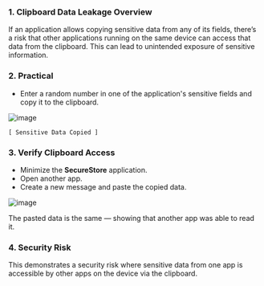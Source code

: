 ### 1. Clipboard Data Leakage Overview

If an application allows copying sensitive data from any of its fields, there’s a risk that other applications running on the same device can access that data from the clipboard.
This can lead to unintended exposure of sensitive information.

### 2. Practical

* Enter a random number in one of the application's sensitive fields and copy it to the clipboard.

![image](https://github.com/user-attachments/assets/23ef986c-69a5-4fe3-b15d-3c8b2eda4a44)


```
[ Sensitive Data Copied ]
```

### 3. Verify Clipboard Access

* Minimize the **SecureStore** application.
* Open another app.
* Create a new message and paste the copied data.

![image](https://github.com/user-attachments/assets/1f87788d-5531-4465-8825-e26a44b4c396)


 The pasted data is the same — showing that another app was able to read it.

### 4. Security Risk

This demonstrates a security risk where sensitive data from one app is accessible by other apps on the device via the clipboard.
